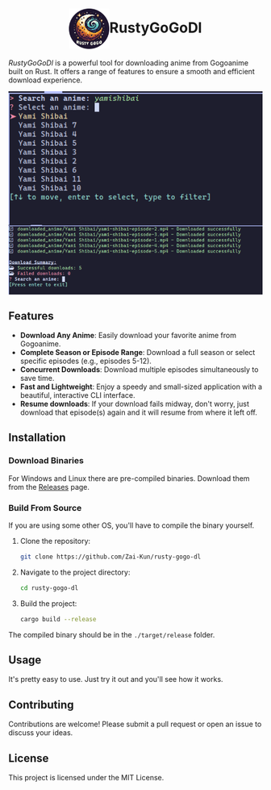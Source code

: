 <h1 align="center">
    <img align="center" height="80px" width="80px" src="https://raw.githubusercontent.com/Zai-Kun/rusty-gogo-dl/master/assets/icon.png" alt="rustygogo-icon">RustyGoGoDl
</h1>

*RustyGoGoDl* is a powerful tool for downloading anime from Gogoanime built on Rust. It offers a range of features to ensure a smooth and efficient download experience.

<img align="center" src="https://raw.githubusercontent.com/Zai-Kun/rusty-gogo-dl/master/assets/ss.png" alt="screenshot-1">
<img align="center" src="https://raw.githubusercontent.com/Zai-Kun/rusty-gogo-dl/master/assets/ss2.png" alt="screanshot-2">

## Features

- **Download Any Anime**: Easily download your favorite anime from Gogoanime.
- **Complete Season or Episode Range**: Download a full season or select specific episodes (e.g., episodes 5-12).
- **Concurrent Downloads**: Download multiple episodes simultaneously to save time.
- **Fast and Lightweight**: Enjoy a speedy and small-sized application with a beautiful, interactive CLI interface.
- **Resume downloads**: If your download fails midway, don't worry, just download that episode(s) again and it will resume from where it left off.

## Installation

### Download Binaries

For Windows and Linux there are pre-compiled binaries. Download them from the [Releases](https://github.com/Zai-Kun/rusty-gogo-dl/releases) page.

### Build From Source

If you are using some other OS, you'll have to compile the binary yourself.

1. Clone the repository:
    ```sh
    git clone https://github.com/Zai-Kun/rusty-gogo-dl
    ```
2. Navigate to the project directory:
    ```sh
    cd rusty-gogo-dl
    ```
3. Build the project:
    ```sh
    cargo build --release
    ```

The compiled binary should be in the `./target/release` folder.

## Usage
It's pretty easy to use. Just try it out and you'll see how it works.

## Contributing

Contributions are welcome! Please submit a pull request or open an issue to discuss your ideas.

## License

This project is licensed under the MIT License.
